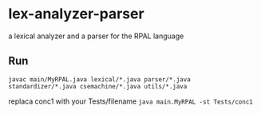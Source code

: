 # lex-analyzer-parser
  a lexical analyzer and a parser for the RPAL language
## Run
 `javac main/MyRPAL.java lexical/*.java parser/*.java standardizer/*.java csemachine/*.java utils/*.java`

 replaca conc1 with your Tests/filename
 `java main.MyRPAL -st Tests/conc1`

  

